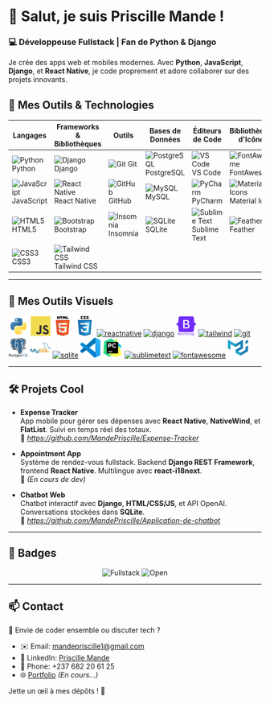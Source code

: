 # 👋 Salut, je suis Priscille Mande !

### 💻 Développeuse Fullstack | Fan de Python & Django

Je crée des apps web et mobiles modernes. Avec **Python**, **JavaScript**, **Django**, et **React Native**, je code proprement et adore collaborer sur des projets innovants.

## 🧠 Mes Outils & Technologies

| Langages | Frameworks & Bibliothèques | Outils | Bases de Données | Éditeurs de Code | Bibliothèques d'Icônes |
|----------|----------------------------|--------|------------------|------------------|------------------------|
| ![Python](https://img.shields.io/badge/Python-3776AB?style=flat&logo=python&logoColor=white) Python | ![Django](https://img.shields.io/badge/Django-092E20?style=flat&logo=django&logoColor=white) Django | ![Git](https://img.shields.io/badge/Git-F05032?style=flat&logo=git&logoColor=white) Git | ![PostgreSQL](https://img.shields.io/badge/PostgreSQL-4169E1?style=flat&logo=postgresql&logoColor=white) PostgreSQL | ![VS Code](https://img.shields.io/badge/VS_Code-007ACC?style=flat&logo=visual-studio-code&logoColor=white) VS Code | ![FontAwesome](https://img.shields.io/badge/FontAwesome-339AF0?style=flat&logo=fontawesome&logoColor=white) FontAwesome |
| ![JavaScript](https://img.shields.io/badge/JavaScript-F7DF1E?style=flat&logo=javascript&logoColor=black) JavaScript | ![React Native](https://img.shields.io/badge/React_Native-61DAFB?style=flat&logo=react&logoColor=black) React Native | ![GitHub](https://img.shields.io/badge/GitHub-181717?style=flat&logo=github&logoColor=white) GitHub | ![MySQL](https://img.shields.io/badge/MySQL-4479A1?style=flat&logo=mysql&logoColor=white) MySQL | ![PyCharm](https://img.shields.io/badge/PyCharm-000000?style=flat&logo=pycharm&logoColor=white) PyCharm | ![Material Icons](https://img.shields.io/badge/Material_Icons-757575?style=flat&logo=google&logoColor=white) Material Icons |
| ![HTML5](https://img.shields.io/badge/HTML5-E34F26?style=flat&logo=html5&logoColor=white) HTML5 | ![Bootstrap](https://img.shields.io/badge/Bootstrap-563D7C?style=flat&logo=bootstrap&logoColor=white) Bootstrap | ![Insomnia](https://img.shields.io/badge/Insomnia-5849BE?style=flat&logo=insomnia&logoColor=white) Insomnia | ![SQLite](https://img.shields.io/badge/SQLite-003B57?style=flat&logo=sqlite&logoColor=white) SQLite | ![Sublime Text](https://img.shields.io/badge/Sublime_Text-FF9800?style=flat&logo=sublime-text&logoColor=white) Sublime Text | ![Feather](https://img.shields.io/badge/Feather-2D2D2D?style=flat&logoColor=white) Feather |
| ![CSS3](https://img.shields.io/badge/CSS3-1572B6?style=flat&logo=css3&logoColor=white) CSS3 | ![Tailwind CSS](https://img.shields.io/badge/Tailwind_CSS-38B2AC?style=flat&logo=tailwind-css&logoColor=white) Tailwind CSS | | | | |

---

## 🚀 Mes Outils Visuels

<p align="left">
  <a href="https://www.python.org"><img src="https://raw.githubusercontent.com/devicons/devicon/master/icons/python/python-original.svg" alt="python" width="40" height="40"/></a>
  <a href="https://developer.mozilla.org/en-US/docs/Web/JavaScript"><img src="https://raw.githubusercontent.com/devicons/devicon/master/icons/javascript/javascript-original.svg" alt="javascript" width="40" height="40"/></a>
  <a href="https://www.w3.org/html/"><img src="https://raw.githubusercontent.com/devicons/devicon/master/icons/html5/html5-original-wordmark.svg" alt="html5" width="40" height="40"/></a>
  <a href="https://www.w3schools.com/css/"><img src="https://raw.githubusercontent.com/devicons/devicon/master/icons/css3/css3-original-wordmark.svg" alt="css3" width="40" height="40"/></a>
  <a href="https://reactnative.dev/"><img src="https://reactnative.dev/img/header_logo.svg" alt="reactnative" width="40" height="40"/></a>
  <a href="https://www.djangoproject.com/"><img src="https://cdn.worldvectorlogo.com/logos/django.svg" alt="django" width="40" height="40"/></a>
  <a href="https://getbootstrap.com/"><img src="https://raw.githubusercontent.com/devicons/devicon/master/icons/bootstrap/bootstrap-plain-wordmark.svg" alt="bootstrap" width="40" height="40"/></a>
  <a href="https://tailwindcss.com/"><img src="https://www.vectorlogo.zone/logos/tailwindcss/tailwindcss-icon.svg" alt="tailwind" width="40" height="40"/></a>
  <a href="https://git-scm.com/"><img src="https://www.vectorlogo.zone/logos/git-scm/git-scm-icon.svg" alt="git" width="40" height="40"/></a>
  <a href="https://www.postgresql.org"><img src="https://raw.githubusercontent.com/devicons/devicon/master/icons/postgresql/postgresql-original-wordmark.svg" alt="postgresql" width="40" height="40"/></a>
  <a href="https://www.mysql.com/"><img src="https://raw.githubusercontent.com/devicons/devicon/master/icons/mysql/mysql-original-wordmark.svg" alt="mysql" width="40" height="40"/></a>
  <a href="https://www.sqlite.org/"><img src="https://www.vectorlogo.zone/logos/sqlite/sqlite-icon.svg" alt="sqlite" width="40" height="40"/></a>
  <a href="https://code.visualstudio.com/"><img src="https://raw.githubusercontent.com/devicons/devicon/master/icons/vscode/vscode-original.svg" alt="vscode" width="40" height="40"/></a>
  <a href="https://www.jetbrains.com/pycharm/"><img src="https://raw.githubusercontent.com/devicons/devicon/master/icons/pycharm/pycharm-original.svg" alt="pycharm" width="40" height="40"/></a>
  <a href="https://www.sublimetext.com/"><img src="https://raw.githubusercontent.com/devicons/devicon/master/icons/sublime/sublime-original.svg" alt="sublimetext" width="40" height="40"/></a>
  <a href="https://fontawesome.com/"><img src="https://raw.githubusercontent.com/devicons/devicon/master/icons/fontawesome/fontawesome-original.svg" alt="fontawesome" width="40" height="40"/></a>
  <a href="https://material.io/"><img src="https://raw.githubusercontent.com/devicons/devicon/master/icons/materialui/materialui-original.svg" alt="materialicons" width="40" height="40"/></a>
</p>

---

## 🛠️ Projets Cool

- **Expense Tracker**  
  App mobile pour gérer ses dépenses avec **React Native**, **NativeWind**, et **FlatList**. Suivi en temps réel des totaux.  
  🔗 *https://github.com/MandePriscille/Expense-Tracker*

- **Appointment App**  
  Système de rendez-vous fullstack. Backend **Django REST Framework**, frontend **React Native**. Multilingue avec **react-i18next**.  
  🔗 *(En cours de dev)*

- **Chatbot Web**  
  Chatbot interactif avec **Django**, **HTML/CSS/JS**, et API OpenAI. Conversations stockées dans **SQLite**.  
  🔗 *https://github.com/MandePriscille/Application-de-chatbot*

---

## 🏅 Badges

<div align="center">
  <img src="https://img.shields.io/badge/GitHub-Fullstack-blue?logo=github" alt="Fullstack"/>
  <img src="https://img.shields.io/badge/-Open%20to%20Work-green?style=flat" alt="Open"/>
</div>

---

## 📫 Contact

💬 Envie de coder ensemble ou discuter tech ?  
- ✉️ Email: [mandepriscille1@gmail.com](mailto:mandepriscille1@gmail.com)  
- 🔗 LinkedIn: [Priscille Mande](https://www.linkedin.com/in/priscille-mande-448171279/)  
- 📱 Phone: +237 682 20 61 25
- 🌐 [Portfolio](#) *(En cours...)*

Jette un œil à mes dépôts ! 🚀
